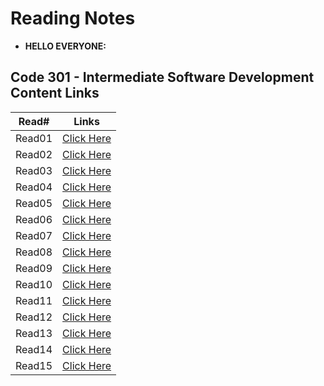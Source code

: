 # Reading Notes

- **HELLO EVERYONE:**

## Code 301 - Intermediate Software Development Content Links

| Read#         | Links |
| ------------- | ------------- |
| Read01        | [Click Here](https://saadoundhirat.github.io/reading-notes/Code%20301%20-%20Intermediate%20Software%20Development/read-01)  |
| Read02  | [Click Here](https://saadoundhirat.github.io/reading-notes/Code%20301%20-%20Intermediate%20Software%20Development/read02) |
| Read03  | [Click Here](https://saadoundhirat.github.io/reading-notes/Code%20301%20-%20Intermediate%20Software%20Development/read03) |
| Read04  | [Click Here](https://saadoundhirat.github.io/reading-notes/Code%20301%20-%20Intermediate%20Software%20Development/read04) |
| Read05  | [Click Here](https://saadoundhirat.github.io/reading-notes/Code%20301%20-%20Intermediate%20Software%20Development/read05) |
| Read06  | [Click Here](https://saadoundhirat.github.io/reading-notes/Code%20301%20-%20Intermediate%20Software%20Development/read06) |
| Read07  | [Click Here](https://saadoundhirat.github.io/reading-notes/Code%20301%20-%20Intermediate%20Software%20Development/read07) |
| Read08  | [Click Here](https://saadoundhirat.github.io/reading-notes/Code%20301%20-%20Intermediate%20Software%20Development/read08) |
| Read09  | [Click Here](https://saadoundhirat.github.io/reading-notes/Code%20301%20-%20Intermediate%20Software%20Development/read09) |
| Read10  | [Click Here](https://saadoundhirat.github.io/reading-notes/Code%20301%20-%20Intermediate%20Software%20Development/read02) |
| Read11  | [Click Here](https://saadoundhirat.github.io/reading-notes/Code%20301%20-%20Intermediate%20Software%20Development/read02) |
| Read12  | [Click Here](https://saadoundhirat.github.io/reading-notes/Code%20301%20-%20Intermediate%20Software%20Development/read02) |
| Read13  | [Click Here](https://saadoundhirat.github.io/reading-notes/Code%20301%20-%20Intermediate%20Software%20Development/read02) |
| Read14  | [Click Here](https://saadoundhirat.github.io/reading-notes/Code%20301%20-%20Intermediate%20Software%20Development/read02) |
| Read15  | [Click Here](https://saadoundhirat.github.io/reading-notes/Code%20301%20-%20Intermediate%20Software%20Development/read02) |
